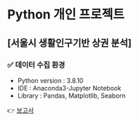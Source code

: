 # Python 개인 프로젝트
## [서울시 생활인구기반 상권 분석]
### ✅ 데이터 수집 환경
- Python version : 3.8.10
- IDE : Anaconda3-Jupyter Notebook
- Library : Pandas, Matplotlib, Seaborn 

👉 [보고서](https://github.com/juniejung/data-analysis/wiki/%EB%8D%B0%EC%9D%B4%ED%84%B0-%EC%88%98%EC%A7%91-%EA%B3%84%ED%9A%8D-%EB%B0%8F-%EB%B3%B4%EA%B3%A0%EC%84%9C)
